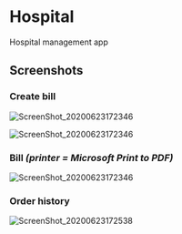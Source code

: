 # Hospital
Hospital management app

## Screenshots

### Create bill

![ScreenShot_20200623172346](https://github.com/forntoh/Hospital/blob/master/screenshots/ScreenShot_20200623172143.png)

![ScreenShot_20200623172346](https://github.com/forntoh/Hospital/blob/master/screenshots/ScreenShot_20200623172143.png)

### Bill *(printer = Microsoft Print to PDF)*

![ScreenShot_20200623172346](https://github.com/forntoh/Hospital/blob/master/screenshots/ScreenShot_20200623172346.png)

### Order history

![ScreenShot_20200623172538](https://github.com/forntoh/Hospital/blob/master/screenshots/ScreenShot_20200623172538.png)
